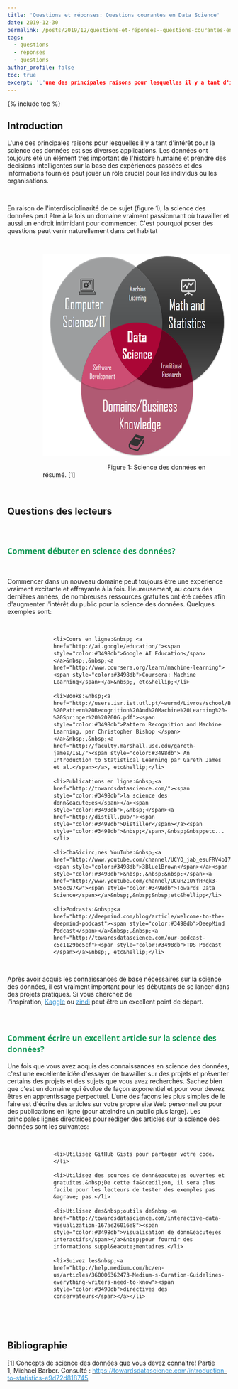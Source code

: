 ```yaml
---
title: 'Questions et réponses: Questions courantes en Data Science'
date: 2019-12-30
permalink: /posts/2019/12/questions-et-réponses--questions-courantes-en-data-science
tags:
  - questions
  - réponses
  - questions
author_profile: false
toc: true
excerpt: 'L'une des principales raisons pour lesquelles il y a tant d'intérêt pour la science des données est ses diverses applications. Les données ont toujours été un élément très important de l'histoire humaine et prendre des décisions intelligentes sur la base des expériences passées et des informations fournies peut jouer un rôle crucial pour les individus ou les organisations. '
---
```


{% include toc %}

<h2>Introduction</h2>



<p>L&#39;une des principales raisons pour lesquelles&nbsp;il y a tant d&#39;int&eacute;r&ecirc;t pour la science des donn&eacute;es est ses diverses applications.&nbsp;Les donn&eacute;es ont toujours &eacute;t&eacute; un &eacute;l&eacute;ment tr&egrave;s important de l&#39;histoire humaine et prendre des d&eacute;cisions intelligentes sur la base des exp&eacute;riences pass&eacute;es et des informations fournies peut jouer un r&ocirc;le crucial pour les individus ou les organisations.&nbsp;</p>



<p>&nbsp;</p>



<p>En raison de l&#39;interdisciplinarit&eacute; de ce sujet (figure 1), la science des donn&eacute;es peut &ecirc;tre &agrave; la fois un domaine vraiment passionnant o&ugrave; travailler et aussi un endroit intimidant pour commencer. C&#39;est pourquoi poser des questions peut venir naturellement dans cet habitat</p>



<p>&nbsp;</p>



<p style="margin-left:80px"><img alt="" src="/images/media/uploads/2019/12/30/figure1.png" style="height:453px; width:500px" /></p>



<p style="margin-left:80px">&nbsp; &nbsp; &nbsp; &nbsp; &nbsp; &nbsp; &nbsp; &nbsp; &nbsp; &nbsp; &nbsp; &nbsp; &nbsp; &nbsp; &nbsp; &nbsp; &nbsp; &nbsp; &nbsp;Figure 1: Science des donn&eacute;es en r&eacute;sum&eacute;.&nbsp;[1]</p>



<p style="margin-left:80px">&nbsp;</p>



<h2 style="text-align:start">Questions des lecteurs</h2>



<p>&nbsp;</p>



<h2><span style="font-size:17.6px"><span style="color:#159957"><span style="font-family:&quot;Open Sans&quot;,&quot;Helvetica Neue&quot;,Helvetica,Arial,sans-serif">Comment d&eacute;buter en science des donn&eacute;es?</span></span></span></h2>



<p>&nbsp;</p>



<p>Commencer dans un nouveau domaine peut toujours &ecirc;tre une exp&eacute;rience vraiment excitante et effrayante &agrave; la fois.&nbsp;Heureusement, au cours des derni&egrave;res ann&eacute;es, de nombreuses ressources gratuites ont &eacute;t&eacute; cr&eacute;&eacute;es afin d&#39;augmenter l&#39;int&eacute;r&ecirc;t du public pour la science des donn&eacute;es.&nbsp;Quelques exemples sont:</p>



<p>&nbsp;</p>



<ul style="margin-left:80px">

	<li>Cours en ligne:&nbsp; <a href="http://ai.google/education/"><span style="color:#3498db">Google AI Education</span></a>&nbsp;,&nbsp;<a href="http://www.coursera.org/learn/machine-learning"><span style="color:#3498db">Coursera: Machine Learning</span></a>&nbsp;, etc&hellip;</li>

	<li>Books:&nbsp;<a href="http://users.isr.ist.utl.pt/~wurmd/Livros/school/Bishop%20-%20Pattern%20Recognition%20And%20Machine%20Learning%20-%20Springer%20%202006.pdf"><span style="color:#3498db">Pattern Recognition and Machine Learning, par Christopher Bishop </span></a>&nbsp;,&nbsp;<a href="http://faculty.marshall.usc.edu/gareth-james/ISL/"><span style="color:#3498db"> An Introduction to Statistical Learning par Gareth James et al.</span></a>, etc&hellip;</li>

	<li>Publications en ligne:&nbsp;<a href="http://towardsdatascience.com/"><span style="color:#3498db">la science des donn&eacute;es</span></a><span style="color:#3498db">,&nbsp;</span><a href="http://distill.pub/"><span style="color:#3498db">Distiller</span></a><span style="color:#3498db">&nbsp;</span>,&nbsp;&nbsp;etc...</li>

	<li>Cha&icirc;nes YouTube:&nbsp;<a href="http://www.youtube.com/channel/UCYO_jab_esuFRV4b17AJtAw"><span style="color:#3498db">3Blue1Brown</span></a><span style="color:#3498db">&nbsp;,&nbsp;&nbsp;</span><a href="http://www.youtube.com/channel/UCuHZ1UYfHRqk3-5N5oc97Kw"><span style="color:#3498db">Towards Data Science</span></a>&nbsp;,&nbsp;&nbsp;etc&hellip;</li>

	<li>Podcasts:&nbsp;<a href="http://deepmind.com/blog/article/welcome-to-the-deepmind-podcast"><span style="color:#3498db">DeepMind Podcast</span></a>&nbsp;,&nbsp;<a href="http://towardsdatascience.com/our-podcast-c5c1129bc5cf"><span style="color:#3498db">TDS Podcast </span></a>&nbsp;, etc&hellip;</li>

</ul>



<p>&nbsp;</p>



<p>Apr&egrave;s avoir acquis les connaissances de base n&eacute;cessaires sur la science des donn&eacute;es, il est vraiment important pour les d&eacute;butants de se lancer dans des projets pratiques.&nbsp;Si vous cherchez de l&#39;inspiration,&nbsp;<a href="https://www.kaggle.com/"><span style="color:#3498db">Kaggle</span></a>&nbsp;ou&nbsp;<a href="https://zindi.africa/"><span style="color:#3498db">zindi</span></a>&nbsp;peut &ecirc;tre un excellent point de d&eacute;part.</p>



<p>&nbsp;</p>



<h2 style="text-align:start"><span style="font-size:17.6px"><span style="color:#159957"><span style="font-family:&quot;Open Sans&quot;,&quot;Helvetica Neue&quot;,Helvetica,Arial,sans-serif">Comment &eacute;crire un excellent article sur la science des donn&eacute;es?</span></span></span></h2>



<p>Une fois que vous avez acquis des connaissances en science des donn&eacute;es, c&#39;est une excellente id&eacute;e d&#39;essayer de travailler sur des projets et pr&eacute;senter certains des projets et des sujets que vous avez recherch&eacute;s. Sachez bien que c&#39;est un domaine qui &eacute;volue de fa&ccedil;on exponentiel et pour vour devrez &ecirc;tres en apprentissage perpectuel.&nbsp;L&#39;une des fa&ccedil;ons les plus simples de le faire est d&#39;&eacute;crire des articles sur votre propre site Web personnel ou pour des publications en ligne (pour atteindre un public plus large).&nbsp;Les principales lignes directrices pour r&eacute;diger des articles sur la science des donn&eacute;es sont les suivantes:</p>



<p>&nbsp;</p>



<ol style="margin-left:80px">

	<li>Utilisez GitHub Gists pour partager votre code.</li>

	<li>Utilisez des sources de donn&eacute;es ouvertes et gratuites.&nbsp;De cette fa&ccedil;on, il sera plus facile pour les lecteurs de tester des exemples pas &agrave; pas.</li>

	<li>Utilisez des&nbsp;outils de&nbsp;<a href="http://towardsdatascience.com/interactive-data-visualization-167ae26016e8"><span style="color:#3498db">visualisation de donn&eacute;es interactifs</span></a>&nbsp;pour fournir des informations suppl&eacute;mentaires.</li>

	<li>Suivez les&nbsp;<a href="http://help.medium.com/hc/en-us/articles/360006362473-Medium-s-Curation-Guidelines-everything-writers-need-to-know"><span style="color:#3498db">directives des conservateurs</span></a></li>

</ol>



<p>&nbsp;</p>



<p>&nbsp;</p>



<h2 style="text-align:start">Bibliographie</h2>



<p style="text-align:start">[1] Concepts de science des donn&eacute;es que vous devez conna&icirc;tre!&nbsp;Partie 1,&nbsp;Michael Barber.&nbsp;Consult&eacute; :&nbsp;<a href="http://towardsdatascience.com/introduction-to-statistics-e9d72d818745"><span style="color:#3498db">https://towardsdatascience.com/introduction-to-statistics-e9d72d818745</span></a></p>
